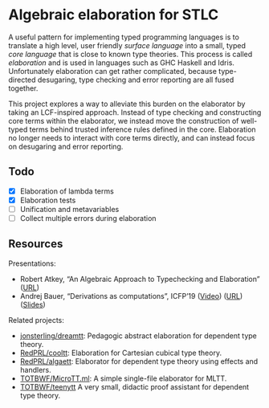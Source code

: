 # Algebraic elaboration for STLC

A useful pattern for implementing typed programming languages is to translate a
high level, user friendly _surface language_ into a small, typed _core language_
that is close to known type theories.
This process is called _elaboration_ and is used in languages such as GHC Haskell
and Idris.
Unfortunately elaboration can get rather complicated, because type-directed
desugaring, type checking and error reporting are all fused together.

This project explores a way to alleviate this burden on the elaborator by
taking an LCF-inspired approach.
Instead of type checking and constructing core terms within the elaborator, we
instead move the construction of well-typed terms behind trusted inference rules
defined in the core.
Elaboration no longer needs to interact with core terms directly, and can
instead focus on desugaring and error reporting.

## Todo

- [x] Elaboration of lambda terms
- [x] Elaboration tests
- [ ] Unification and metavariables
- [ ] Collect multiple errors during elaboration

## Resources

Presentations:

- Robert Atkey, “An Algebraic Approach to Typechecking and Elaboration”
  ([URL](https://bentnib.org/posts/2015-04-19-algebraic-approach-typechecking-and-elaboration.html))
- Andrej Bauer, “Derivations as computations”, ICFP’19
  ([Video](https://www.youtube.com/watch?v=YZqOVsuyQyQ))
  ([URL](https://math.andrej.com/2019/08/21/derivations-as-computations/))
  ([Slides](https://math.andrej.com/wp-content/uploads/2019/08/derivations-as-computations-icfp-2019.pdf))

Related projects:

- [jonsterling/dreamtt](https://github.com/jonsterling/dreamtt/):
  Pedagogic abstract elaboration for dependent type theory.
- [RedPRL/cooltt](https://github.com/RedPRL/cooltt/):
  Elaboration for Cartesian cubical type theory.
- [RedPRL/algaett](https://github.com/RedPRL/algaett/):
  Elaborator for dependent type theory using effects and handlers.
- [TOTBWF/MicroTT.ml](https://gist.github.com/TOTBWF/9b2c071d2edb1c6596b785656c866fd6):
  A simple single-file elaborator for MLTT.
- [TOTBWF/teenytt](https://github.com/TOTBWF/teenytt)
  A very small, didactic proof assistant for dependent type theory.
